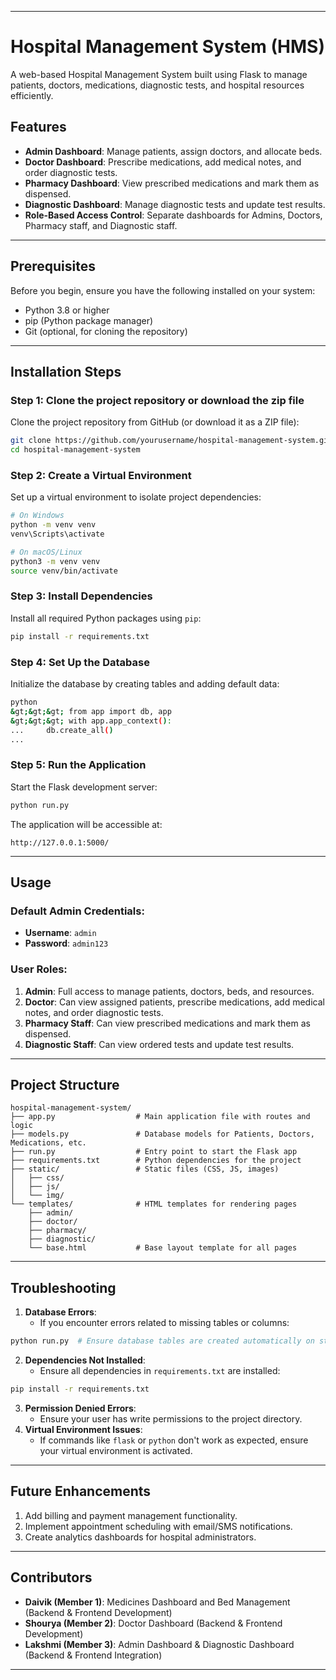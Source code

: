 


---

# Hospital Management System (HMS)

A web-based Hospital Management System built using Flask to manage patients, doctors, medications, diagnostic tests, and hospital resources efficiently.

## Features

- **Admin Dashboard**: Manage patients, assign doctors, and allocate beds.
- **Doctor Dashboard**: Prescribe medications, add medical notes, and order diagnostic tests.
- **Pharmacy Dashboard**: View prescribed medications and mark them as dispensed.
- **Diagnostic Dashboard**: Manage diagnostic tests and update test results.
- **Role-Based Access Control**: Separate dashboards for Admins, Doctors, Pharmacy staff, and Diagnostic staff.

---

## Prerequisites

Before you begin, ensure you have the following installed on your system:

- Python 3.8 or higher
- pip (Python package manager)
- Git (optional, for cloning the repository)

---

## Installation Steps

### Step 1: Clone the project repository or download the zip file

Clone the project repository from GitHub (or download it as a ZIP file):

```bash
git clone https://github.com/yourusername/hospital-management-system.git
cd hospital-management-system
```


### Step 2: Create a Virtual Environment

Set up a virtual environment to isolate project dependencies:

```bash
# On Windows
python -m venv venv
venv\Scripts\activate

# On macOS/Linux
python3 -m venv venv
source venv/bin/activate
```


### Step 3: Install Dependencies

Install all required Python packages using `pip`:

```bash
pip install -r requirements.txt
```


### Step 4: Set Up the Database

Initialize the database by creating tables and adding default data:

```bash
python
&gt;&gt;&gt; from app import db, app
&gt;&gt;&gt; with app.app_context():
...     db.create_all()
...
```


### Step 5: Run the Application

Start the Flask development server:

```bash
python run.py
```

The application will be accessible at:

```
http://127.0.0.1:5000/
```

---

## Usage

### Default Admin Credentials:

- **Username**: `admin`
- **Password**: `admin123`


### User Roles:

1. **Admin**: Full access to manage patients, doctors, beds, and resources.
2. **Doctor**: Can view assigned patients, prescribe medications, add medical notes, and order diagnostic tests.
3. **Pharmacy Staff**: Can view prescribed medications and mark them as dispensed.
4. **Diagnostic Staff**: Can view ordered tests and update test results.

---

## Project Structure

```
hospital-management-system/
├── app.py                  # Main application file with routes and logic
├── models.py               # Database models for Patients, Doctors, Medications, etc.
├── run.py                  # Entry point to start the Flask app
├── requirements.txt        # Python dependencies for the project
├── static/                 # Static files (CSS, JS, images)
│   ├── css/
│   ├── js/
│   └── img/
└── templates/              # HTML templates for rendering pages
    ├── admin/
    ├── doctor/
    ├── pharmacy/
    ├── diagnostic/
    └── base.html           # Base layout template for all pages
```

---

## Troubleshooting

1. **Database Errors**:
    - If you encounter errors related to missing tables or columns:

```bash
python run.py  # Ensure database tables are created automatically on startup.
```

2. **Dependencies Not Installed**:
    - Ensure all dependencies in `requirements.txt` are installed:

```bash
pip install -r requirements.txt
```

3. **Permission Denied Errors**:
    - Ensure your user has write permissions to the project directory.
4. **Virtual Environment Issues**:
    - If commands like `flask` or `python` don't work as expected, ensure your virtual environment is activated.

---

## Future Enhancements

1. Add billing and payment management functionality.
2. Implement appointment scheduling with email/SMS notifications.
3. Create analytics dashboards for hospital administrators.

---

## Contributors

- **Daivik (Member 1)**: Medicines Dashboard and Bed Management (Backend \& Frontend Development)
- **Shourya (Member 2)**: Doctor Dashboard (Backend \& Frontend Development)
- **Lakshmi (Member 3)**: Admin Dashboard \& Diagnostic Dashboard (Backend \& Frontend Integration)

---


